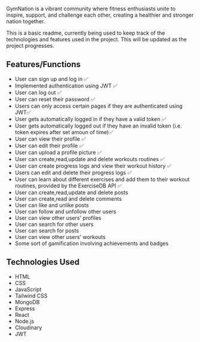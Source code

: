 GymNation is a vibrant community where fitness enthusiasts unite to inspire, support, and challenge each other, creating a healthier and stronger nation together.

This is a basic readme, currently being used to keep track of the technologies and features used in the project. This will be updated as the project progresses.

## Features/Functions
- User can sign up and log in ✅
- Implemented authentication using JWT ✅
- User can log out ✅
- User can reset their password ✅
- Users can only access certain pages if they are authenticated using JWT✅
- User gets automatically logged in if they have a valid token ✅
- User gets automatically logged out if they have an invalid token (i.e. token expires after set amoun of time)✅
- User can view their profile ✅
- User can edit their profile ✅
- User can upload a profile picture ✅
- User can create,read,update and delete workouts routines ✅
- User can create progress logs and view their workout history ✅
- Users can edit and delete their progress logs ✅
- User can learn about different exercises and add them to their workout routines, provided by the ExerciseDB API ✅
- User can create,read,update and delete posts
- User can create,read and delete comments
- User can like and unlike posts
- User can follow and unfollow other users
- User can view other users' profiles
- User can search for other users
- User can search for posts
- User can view other users' workouts 
- Some sort of gamification involving achievements and badges


## Technologies Used
- HTML
- CSS
- JavaScript
- Tailwind CSS
- MongoDB
- Express
- React
- Node.js
- Cloudinary
- JWT

